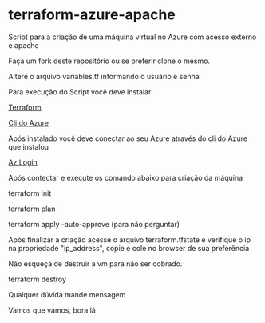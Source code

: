 # terraform-azure-apache
Script para a criação de uma máquina virtual no Azure com acesso externo e apache

Faça um fork deste repositório ou se preferir clone o mesmo.

Altere o arquivo variables.tf informando  o usuário e senha

Para execução do Script você deve instalar 

[Terraform](https://www.terraform.io/downloads)

[Cli do Azure](https://docs.microsoft.com/pt-br/cli/azure/install-azure-cli)

Após instalado você deve conectar ao seu Azure através do cli do Azure que instalou

[Az Login](https://docs.microsoft.com/pt-br/cli/azure/authenticate-azure-cli)

Após contectar e execute os comando abaixo para criação da máquina 

terraform init

terraform plan

terraform apply -auto-approve (para não perguntar)

Após finalizar a criação acesse o arquivo terraform.tfstate e verifique o ip na propriedade "ip_address", copie e cole no browser de sua preferência

Não esqueça de destruir a vm para não ser cobrado.

terraform destroy

Qualquer dúvida mande mensagem

Vamos que vamos, bora lá

